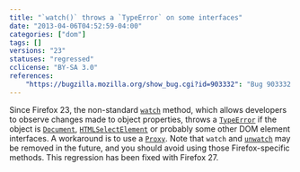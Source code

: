 ```yaml
---
title: "`watch()` throws a `TypeError` on some interfaces"
date: "2013-04-06T04:52:59-04:00"
categories: ["dom"]
tags: []
versions: "23"
statuses: "regressed"
cclicense: "BY-SA 3.0"
references:
    "https://bugzilla.mozilla.org/show_bug.cgi?id=903332": "Bug 903332 – document.watch() results in \"TypeError: can\'t watch non-native objects of class Proxy\""
---
```

Since Firefox 23, the non-standard [`watch`](https://developer.mozilla.org/en-US/docs/Web/JavaScript/Reference/Global_Objects/Object/watch) method, which allows developers to observe changes made to object properties, throws a [`TypeError`](https://developer.mozilla.org/en-US/docs/Web/JavaScript/Reference/Global_Objects/TypeError) if the object is [`Document`](https://developer.mozilla.org/en-US/docs/Web/API/Document), [`HTMLSelectElement`](https://developer.mozilla.org/en-US/docs/Web/API/HTMLSelectElement) or probably some other DOM element interfaces. A workaround is to use a [`Proxy`](https://developer.mozilla.org/en-US/docs/Web/JavaScript/Reference/Global_Objects/Proxy). Note that `watch` and [`unwatch`](https://developer.mozilla.org/en-US/docs/Web/JavaScript/Reference/Global_Objects/Object/unwatch) may be removed in the future, and you should avoid using those Firefox-specific methods. This regression has been fixed with Firefox 27.
